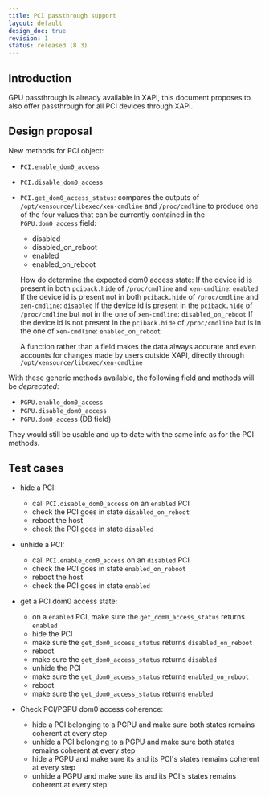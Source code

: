 ```yaml
---
title: PCI passthrough support
layout: default
design_doc: true
revision: 1
status: released (8.3)
---
```


Introduction
------------

GPU passthrough is already available in XAPI, this document proposes to also
offer passthrough for all PCI devices through XAPI.

Design proposal
---------------

New methods for PCI object:
- `PCI.enable_dom0_access`
- `PCI.disable_dom0_access`
- `PCI.get_dom0_access_status`: compares the outputs of `/opt/xensource/libexec/xen-cmdline`
  and `/proc/cmdline` to produce one of the four values that can be currently contained
  in the `PGPU.dom0_access` field:
  - disabled
  - disabled_on_reboot
  - enabled
  - enabled_on_reboot

  How do determine the expected dom0 access state:
  If the device id is present in both `pciback.hide` of `/proc/cmdline` and `xen-cmdline`: `enabled`
  If the device id is present not in both `pciback.hide` of `/proc/cmdline` and `xen-cmdline`: `disabled`
  If the device id is present in the `pciback.hide` of `/proc/cmdline` but not in the one of `xen-cmdline`: `disabled_on_reboot`
  If the device id is not present in the `pciback.hide` of `/proc/cmdline` but is in the one of `xen-cmdline`: `enabled_on_reboot`

  A function rather than a field makes the data always accurate and even accounts for
  changes made by users outside XAPI, directly through `/opt/xensource/libexec/xen-cmdline`

With these generic methods available, the following field and methods will be *deprecated*:
- `PGPU.enable_dom0_access`
- `PGPU.disable_dom0_access`
- `PGPU.dom0_access` (DB field)

They would still be usable and up to date with the same info as for the PCI methods.

Test cases
----------

- hide a PCI:
  - call `PCI.disable_dom0_access` on an `enabled` PCI
  - check the PCI goes in state `disabled_on_reboot`
  - reboot the host
  - check the PCI goes in state `disabled`


- unhide a PCI:
  - call `PCI.enable_dom0_access` on an `disabled` PCI
  - check the PCI goes in state `enabled_on_reboot`
  - reboot the host
  - check the PCI goes in state `enabled`

- get a PCI dom0 access state:
  - on a `enabled` PCI, make sure the `get_dom0_access_status` returns `enabled`
  - hide the PCI
  - make sure the `get_dom0_access_status` returns `disabled_on_reboot`
  - reboot
  - make sure the `get_dom0_access_status` returns `disabled`
  - unhide the PCI
  - make sure the `get_dom0_access_status` returns `enabled_on_reboot`
  - reboot
  - make sure the `get_dom0_access_status` returns `enabled`

- Check PCI/PGPU dom0 access coherence:
  - hide a PCI belonging to a PGPU and make sure both states remains coherent at every step
  - unhide a PCI belonging to a PGPU and make sure both states remains coherent at every step
  - hide a PGPU and make sure its and its PCI's states remains coherent at every step
  - unhide a PGPU and make sure its and its PCI's states remains coherent at every step
